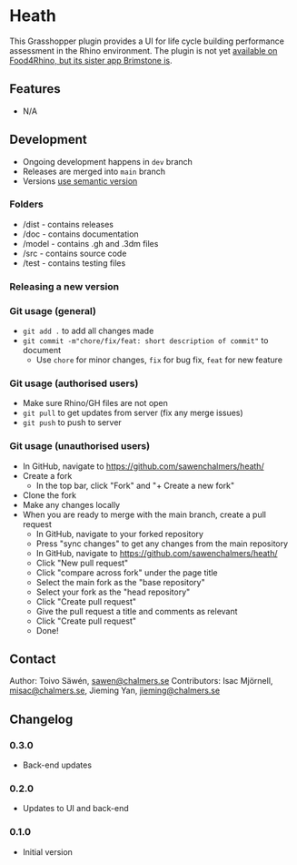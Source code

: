 # Heath

This Grasshopper plugin provides a UI for life cycle building performance assessment in the Rhino environment. The plugin is not yet [available on Food4Rhino, but its sister app Brimstone is](https://www.food4rhino.com/en/app/brimstone?lang=en).

## Features
* N/A

## Development
* Ongoing development happens in `dev` branch
* Releases are merged into `main` branch
* Versions [use semantic version](semver.org)

### Folders
* /dist - contains releases
* /doc - contains documentation
* /model - contains .gh and .3dm files
* /src - contains source code
* /test - contains testing files

### Releasing a new version

### Git usage (general)
* `git add .` to add all changes made
* `git commit -m"chore/fix/feat: short description of commit"` to document
    * Use `chore` for minor changes, `fix` for bug fix, `feat` for new feature

### Git usage (authorised users)

* Make sure Rhino/GH files are not open
* `git pull` to get updates from server (fix any merge issues)
* `git push` to push to server

### Git usage (unauthorised users)

* In GitHub, navigate to https://github.com/sawenchalmers/heath/
* Create a fork
    * In the top bar, click "Fork" and "+ Create a new fork"
* Clone the fork
* Make any changes locally
* When you are ready to merge with the main branch, create a pull request
    * In GitHub, navigate to your forked repository
    * Press "sync changes" to get any changes from the main repository
    * In GitHub, navigate to https://github.com/sawenchalmers/heath/
    * Click "New pull request"
    * Click "compare across fork" under the page title
    * Select the main fork as the "base repository"
    * Select your fork as the "head repository"
    * Click "Create pull request"
    * Give the pull request a title and comments as relevant
    * Click "Create pull request"
    * Done!

## Contact

Author: Toivo Säwén, sawen@chalmers.se
Contributors: Isac Mjörnell, misac@chalmers.se, Jieming Yan, jieming@chalmers.se

## Changelog

### 0.3.0

* Back-end updates

### 0.2.0

* Updates to UI and back-end

### 0.1.0

* Initial version
